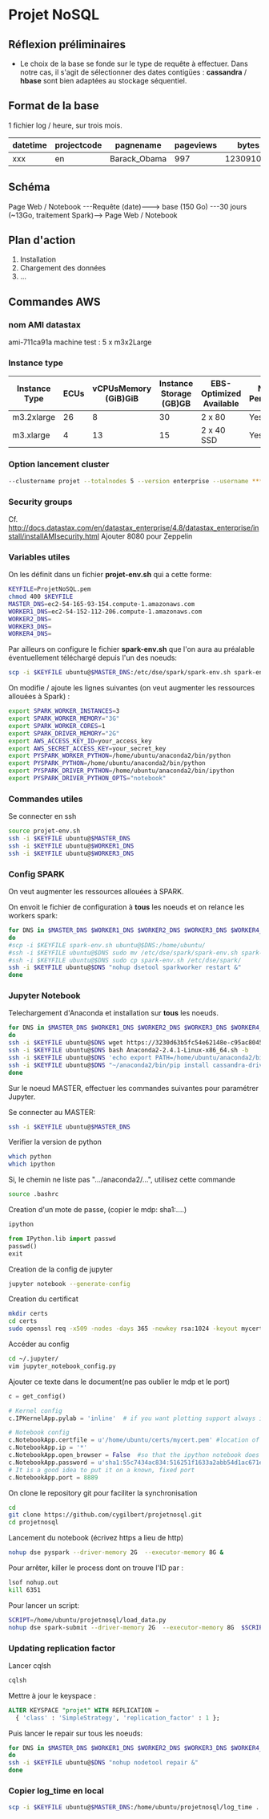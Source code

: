 # Projet NoSQL
## Réflexion préliminaires
- Le choix de la base se fonde sur le type de requête à effectuer. 
Dans notre cas, il s'agit de sélectionner des dates contigües :
 **cassandra** / **hbase** sont bien adaptées au stockage séquentiel.

## Format de la base
1 fichier log / heure, sur trois mois.

|datetime | projectcode | pagnename | pageviews | bytes |
|---|---|---|---|---|
|xxx      | en          | Barack_Obama | 997 | 123091092|

## Schéma

Page Web / Notebook ---Requête (date)---> base (150 Go) ---30 jours (~13Go, traitement Spark)--> Page Web / Notebook
                      
## Plan d'action
1. Installation 
2. Chargement des données
3. ...

## Commandes AWS
### nom AMI datastax
ami-711ca91a
machine test :  5 x m3x2Large
### Instance type
|Instance Type | ECUs | vCPUsMemory (GiB)GiB | Instance Storage (GB)GB | EBS-Optimized Available | Network Performance |
| --- | --- | --- | --- | --- | --- |
| m3.2xlarge | 26 | 8 | 30 | 2 x 80 | Yes | High |
| m3.xlarge | 4 | 13 | 15 | 2 x 40 SSD | Yes | High |

### Option lancement cluster
```bash
--clustername projet --totalnodes 5 --version enterprise --username ***@telecom-paristech.fr --password ***  --analyticsnodes 5 --cfsreplicationfactor 2
```

### Security groups
Cf. http://docs.datastax.com/en/datastax_enterprise/4.8/datastax_enterprise/install/installAMIsecurity.html
Ajouter 8080 pour Zeppelin


### Variables utiles
On les définit dans un fichier **projet-env.sh** qui a cette forme:
```bash
KEYFILE=ProjetNoSQL.pem
chmod 400 $KEYFILE
MASTER_DNS=ec2-54-165-93-154.compute-1.amazonaws.com
WORKER1_DNS=ec2-54-152-112-206.compute-1.amazonaws.com
WORKER2_DNS=
WORKER3_DNS=
WORKER4_DNS=
```

Par ailleurs on configure le fichier **spark-env.sh** que l'on aura au préalable éventuellement téléchargé depuis l'un des noeuds:
```bash
scp -i $KEYFILE ubuntu@$MASTER_DNS:/etc/dse/spark/spark-env.sh spark-env.sh.template
```

On modifie / ajoute les lignes suivantes (on veut augmenter les ressources allouées à Spark) :
```bash
export SPARK_WORKER_INSTANCES=3
export SPARK_WORKER_MEMORY="3G"
export SPARK_WORKER_CORES=1
export SPARK_DRIVER_MEMORY="2G"
export AWS_ACCESS_KEY_ID=your_access_key
export AWS_SECRET_ACCESS_KEY=your_secret_key
export PYSPARK_WORKER_PYTHON=/home/ubuntu/anaconda2/bin/python
export PYSPARK_PYTHON=/home/ubuntu/anaconda2/bin/python
export PYSPARK_DRIVER_PYTHON=/home/ubuntu/anaconda2/bin/ipython
export PYSPARK_DRIVER_PYTHON_OPTS="notebook"
```

### Commandes utiles
Se connecter en ssh
```bash
source projet-env.sh
ssh -i $KEYFILE ubuntu@$MASTER_DNS
ssh -i $KEYFILE ubuntu@$WORKER1_DNS
ssh -i $KEYFILE ubuntu@$WORKER3_DNS
```



### Config SPARK
On veut augmenter les ressources allouées à SPARK.   

On envoit le fichier de configuration à **tous** les noeuds et on 
relance les workers spark:
```bash
for DNS in $MASTER_DNS $WORKER1_DNS $WORKER2_DNS $WORKER3_DNS $WORKER4_DNS
do
#scp -i $KEYFILE spark-env.sh ubuntu@$DNS:/home/ubuntu/
#ssh -i $KEYFILE ubuntu@$DNS sudo mv /etc/dse/spark/spark-env.sh spark-env.sh /etc/dse/spark/spark-env.sh.original 
#ssh -i $KEYFILE ubuntu@$DNS sudo cp spark-env.sh /etc/dse/spark/
ssh -i $KEYFILE ubuntu@$DNS "nohup dsetool sparkworker restart &"
done
```



### Jupyter Notebook
Telechargement d'Anaconda et installation sur **tous** les noeuds.
```bash
for DNS in $MASTER_DNS $WORKER1_DNS $WORKER2_DNS $WORKER3_DNS $WORKER4_DNS
do
ssh -i $KEYFILE ubuntu@$DNS wget https://3230d63b5fc54e62148e-c95ac804525aac4b6dba79b00b39d1d3.ssl.cf1.rackcdn.com/Anaconda2-2.4.1-Linux-x86_64.sh
ssh -i $KEYFILE ubuntu@$DNS bash Anaconda2-2.4.1-Linux-x86_64.sh -b
ssh -i $KEYFILE ubuntu@$DNS 'echo export PATH=/home/ubuntu/anaconda2/bin:$PATH >> /home/ubuntu/.bashrc'
ssh -i $KEYFILE ubuntu@$DNS "~/anaconda2/bin/pip install cassandra-driver"
done
```

Sur le noeud MASTER, effectuer les commandes suivantes pour paramétrer Jupyter.


Se connecter au MASTER:
```bash
ssh -i $KEYFILE ubuntu@$MASTER_DNS
```

Verifier la version de python
```bash
which python
which ipython
```

Si, le chemin ne liste pas ".../anaconda2/...", utilisez cette commande
```bash
source .bashrc
```

Creation d'un mote de passe, (copier le mdp: sha1:....)
```bash
ipython
```

```python
from IPython.lib import passwd
passwd()
exit
```

Creation de la config de jupyter
```bash
jupyter notebook --generate-config
```

Creation du certificat
```bash
mkdir certs
cd certs
sudo openssl req -x509 -nodes -days 365 -newkey rsa:1024 -keyout mycert.pem -out mycert.pem
```

Accéder au config
```bash
cd ~/.jupyter/
vim jupyter_notebook_config.py
```

Ajouter ce texte dans le document(ne pas oublier le mdp et le port)

```python
c = get_config()

# Kernel config
c.IPKernelApp.pylab = 'inline'  # if you want plotting support always in your notebook

# Notebook config
c.NotebookApp.certfile = u'/home/ubuntu/certs/mycert.pem' #location of your certificate file
c.NotebookApp.ip = '*'
c.NotebookApp.open_browser = False  #so that the ipython notebook does not opens up a browser by default
c.NotebookApp.password = u'sha1:55c7434ac834:516251f1633a2abb54d1ac671e878f609b9a3548'  #the encrypted password we generated above
# It is a good idea to put it on a known, fixed port
c.NotebookApp.port = 8889
```

On clone le repository git pour faciliter la synchronisation
```bash
cd
git clone https://github.com/cygilbert/projetnosql.git
cd projetnosql
```

Lancement du notebook (écrivez https a lieu de http)
```bash
nohup dse pyspark --driver-memory 2G  --executor-memory 8G &
```

Pour arrêter, killer le process dont on trouve l'ID par :
```bash
lsof nohup.out
kill 6351
```

Pour lancer un script:
```bash
SCRIPT=/home/ubuntu/projetnosql/load_data.py
nohup dse spark-submit --driver-memory 2G  --executor-memory 8G  $SCRIPT &
```

### Updating replication factor
Lancer cqlsh
```bash
cqlsh
```

Mettre à jour le keyspace :
```sql
ALTER KEYSPACE "projet" WITH REPLICATION =
  { 'class' : 'SimpleStrategy', 'replication_factor' : 1 };
```

Puis lancer le repair sur tous les noeuds:
```bash
for DNS in $MASTER_DNS $WORKER1_DNS $WORKER2_DNS $WORKER3_DNS $WORKER4_DNS
do
ssh -i $KEYFILE ubuntu@$DNS "nohup nodetool repair &"
done

```

### Copier log_time en local
```bash
scp -i $KEYFILE ubuntu@$MASTER_DNS:/home/ubuntu/projetnosql/log_time .
```
